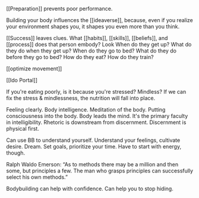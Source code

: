 [[Preparation]] prevents poor performance.

Building your body influences the [[ideaverse]], because, even if you realize your environment shapes you, it shapes you even more than you think.

[[Success]] leaves clues.
What [[habits]], [[skills]], [[beliefs]], and [[process]] does that person embody?
Look 
When do they get up?
What do they do when they get up?
When do they go to bed?
What do they do before they go to bed?
How do they eat? How do they train?

[[optimize movement]]

[[Ido Portal]]


If you're eating poorly, is it because you're stressed? Mindless? If we can fix the stress & mindlessness, the nutrition will fall into place.

Feeling clearly. Body intelligence. Meditation of the body. Putting consciousness into the body. Body leads the mind. It's the primary faculty in intelligibility. Rhetoric is downstream from discernment. Discernment is physical first.

Can use BB to understand yourself. Understand your feelings, cultivate desire. Dream. Set goals, prioritize your time. Have to start with energy, though.

Ralph Waldo Emerson: “As to methods there may be a million and then some, but principles a few. The man who grasps principles can successfully select his own methods.”

Bodybuilding can help with confidence. Can help you to stop hiding.